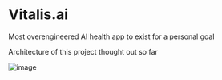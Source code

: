 # Vitalis.ai
Most overengineered AI health app to exist for a personal goal


Architecture of this project thought out so far


![image](https://github.com/user-attachments/assets/7ec90a2e-941c-4c3d-be5d-8f26c33ee560)

